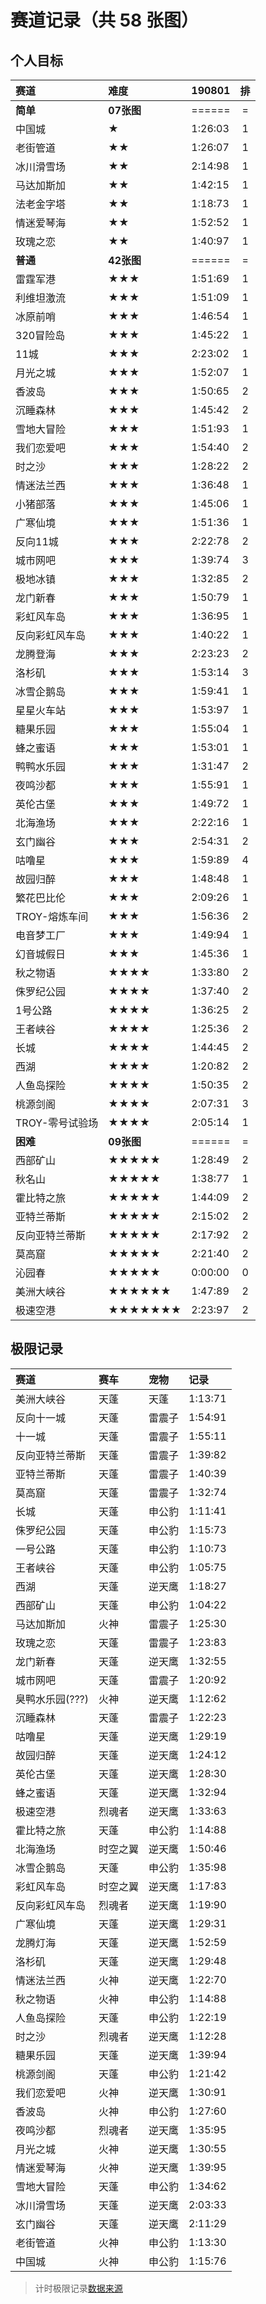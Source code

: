 # 赛道记录（共 58 张图）

## 个人目标
赛道|难度|190801|排
:-|:-|:-|:-:
**简单**|**07张图**|======|=
中国城|★|1:26:03|1
老街管道|★★|1:26:07|1
冰川滑雪场|★★|2:14:98|1
马达加斯加|★★|1:42:15|1
法老金字塔|★★|1:18:73|1
情迷爱琴海|★★|1:52:52|1
玫瑰之恋|★★|1:40:97|1
**普通**|**42张图**|======|=
雷霆军港|★★★|1:51:69|1
利维坦激流|★★★|1:51:09|1
冰原前哨|★★★|1:46:54|1
320冒险岛|★★★|1:45:22|1
11城|★★★|2:23:02|1
月光之城|★★★|1:52:07|1
香波岛|★★★|1:50:65|2
沉睡森林|★★★|1:45:42|2
雪地大冒险|★★★|1:51:93|1
我们恋爱吧|★★★|1:54:40|2
时之沙|★★★|1:28:22|2
情迷法兰西|★★★|1:36:48|1
小猪部落|★★★|1:45:06|1
广寒仙境|★★★|1:51:36|1
反向11城|★★★|2:22:78|2
城市网吧|★★★|1:39:74|3
极地冰镇|★★★|1:32:85|2
龙门新春|★★★|1:50:79|1
彩虹风车岛|★★★|1:36:95|1
反向彩虹风车岛|★★★|1:40:22|1
龙腾登海|★★★|2:23:23|2
洛杉矶|★★★|1:53:14|3
冰雪企鹅岛|★★★|1:59:41|1
星星火车站|★★★|1:53:97|1
糖果乐园|★★★|1:55:04|1
蜂之蜜语|★★★|1:53:01|1
鸭鸭水乐园|★★★|1:31:47|2
夜鸣沙都|★★★|1:55:91|1
英伦古堡|★★★|1:49:72|1
北海渔场|★★★|2:22:16|1
玄门幽谷|★★★|2:54:31|2
咕噜星|★★★|1:59:89|4
故园归醉|★★★|1:48:48|1
繁花巴比伦|★★★|2:09:26|1
TROY-熔炼车间|★★★|1:56:36|2
电音梦工厂|★★★|1:49:94|1
幻音城假日|★★★|1:45:36|1
秋之物语|★★★★|1:33:80|2
侏罗纪公园|★★★★|1:37:40|2
1号公路|★★★★|1:36:25|2
王者峡谷|★★★★|1:25:36|2
长城|★★★★|1:44:45|2
西湖|★★★★|1:20:82|2
人鱼岛探险|★★★★|1:50:35|2
桃源剑阁|★★★★|2:07:31|3
TROY-零号试验场|★★★★|2:05:14|1
**困难**|**09张图**|======|=
西部矿山|★★★★★|1:28:49|2
秋名山|★★★★★|1:38:77|1
霍比特之旅|★★★★★|1:44:09|2
亚特兰蒂斯|★★★★★|2:15:02|2
反向亚特兰蒂斯|★★★★★|2:17:92|2
莫高窟|★★★★★|2:21:40|2
沁园春|★★★★★|0:00:00|0
美洲大峡谷|★★★★★★|1:47:89|2
极速空港|★★★★★★★|2:23:97|2



## 极限记录
赛道|赛车|宠物|记录
:-|:-|:-|:-
美洲大峡谷|天蓬|天蓬|1:13:71
反向十一城|天蓬|雷震子|1:54:91
十一城|天蓬|雷震子|1:55:11
反向亚特兰蒂斯|天蓬|雷震子|1:39:82
亚特兰蒂斯|天蓬|雷震子|1:40:39
莫高窟|天蓬|雷震子|1:32:74
长城|天蓬|申公豹|1:11:41
侏罗纪公园|天蓬|申公豹|1:15:73
一号公路|天蓬|申公豹|1:10:73
王者峡谷|天蓬|申公豹|1:05:75
西湖|天蓬|逆天鹰|1:18:27
西部矿山|天蓬|申公豹|1:04:22
马达加斯加|火神|雷震子|1:25:30
玫瑰之恋|天蓬|雷震子|1:23:83
龙门新春|天蓬|逆天鹰|1:32:55
城市网吧|天蓬|雷震子|1:20:92
臭鸭水乐园(???)|火神|逆天鹰|1:12:62
沉睡森林|天蓬|雷震子|1:22:23
咕噜星|天蓬|逆天鹰|1:29:19
故园归醉|天蓬|逆天鹰|1:24:12
英伦古堡|天蓬|逆天鹰|1:28:30
蜂之蜜语|天蓬|逆天鹰|1:32:94
极速空港|烈魂者|逆天鹰|1:33:63
霍比特之旅|天蓬|申公豹|1:14:88
北海渔场|时空之翼|逆天鹰|1:50:46
冰雪企鹅岛|天蓬|申公豹|1:35:98
彩虹风车岛|时空之翼|逆天鹰|1:17:83
反向彩虹风车岛|烈魂者|逆天鹰|1:19:90
广寒仙境|天蓬|逆天鹰|1:29:31
龙腾灯海|天蓬|逆天鹰|1:52:59
洛杉矶|天蓬|逆天鹰|1:29:48
情迷法兰西|火神|逆天鹰|1:22:70
秋之物语|火神|申公豹|1:14:88
人鱼岛探险|天蓬|申公豹|1:22:19
时之沙|烈魂者|逆天鹰|1:12:28
糖果乐园|天蓬|逆天鹰|1:39:94
桃源剑阁|天蓬|申公豹|1:21:42
我们恋爱吧|火神|逆天鹰|1:30:91
香波岛|火神|申公豹|1:27:60
夜鸣沙都|烈魂者|逆天鹰|1:35:95
月光之城|火神|逆天鹰|1:30:55
情迷爱琴海|火神|逆天鹰|1:39:95
雪地大冒险|天蓬|申公豹|1:34:62
冰川滑雪场|天蓬|逆天鹰|2:03:33
玄门幽谷|天蓬|逆天鹰|2:11:29
老街管道|火神|申公豹|1:13:30
中国城|火神|申公豹|1:15:76

> 计时极限记录[数据来源](https://www.bilibili.com/video/av52978630?from=search&seid=6946995976875329518)















<!--|
★★★⭐️
|-->
